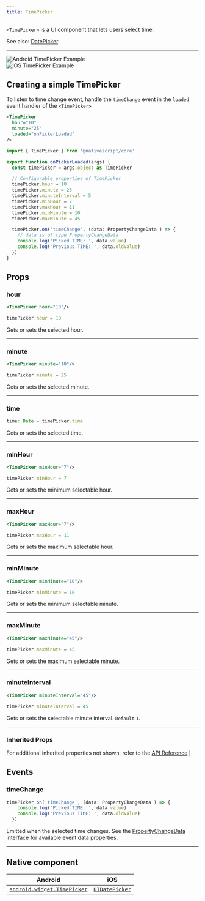 ```yaml
---
title: TimePicker
---
```

<!-- TODO: Add flavors -->
`<TimePicker>` is a UI component that lets users select time.

See also: [DatePicker](/ui/datepicker).

---

<div>
<div class="flex flex-wrap p-4 sm:p-8">
<div  class="w-full sm:w-1/2">
 <img  src="https://raw.githubusercontent.com/nativescript-vue/nativescript-vue-ui-tests/master/screenshots/android23/TimePicker.png" alt="Android TimePicker Example"/> 
</div>

<div  class="w-full sm:w-1/2 sm:pl-8">
<img alt="iOS TimePicker Example" src="https://raw.githubusercontent.com/nativescript-vue/nativescript-vue-ui-tests/master/screenshots/ios-simulator103iPhone6/TimePicker.png" />
</div>

</div>
</div>

## Creating a simple TimePicker

To listen to time change event, handle the `timeChange` event in the `loaded` event handler of the `<TimePicker>`
<!-- /// flavor plain -->

```xml
<TimePicker
  hour="10"
  minute="25"
  loaded="onPickerLoaded"
/>
```

```ts
import { TimePicker } from '@nativescript/core'

export function onPickerLoaded(args) {
  const timePicker = args.object as TimePicker

  // Configurable properties of TimePicker
  timePicker.hour = 10
  timePicker.minute = 25
  timePicker.minuteInterval = 5
  timePicker.minHour = 7
  timePicker.maxHour = 11
  timePicker.minMinute = 10
  timePicker.maxMinute = 45

  timePicker.on('timeChange', (data: PropertyChangeData ) => {
    // data is of type PropertyChangeData
    console.log('Picked TIME: ', data.value)
    console.log('Previous TIME: ', data.oldValue)
  })
}
```

<!-- ///

/// flavor angular

```html
<TimePicker
  hour="9"
  minute="25"
  maxHour="23"
  maxMinute="59"
  minuteInterval="5"
  (timeChange)="onTimeChanged($event)"
>
</TimePicker>
```

```ts
import { Component } from '@angular/core'
import { TimePicker } from '@nativescript/core'

@Component({
  moduleId: module.id,
  templateUrl: './usage.component.html'
})
export class UsageComponent {
  todayObj: Date = new Date()

  onTimeChanged(args) {
    const tp = args.object as TimePicker

    const time = args.value
    console.log(`Chosen time: ${time}`)
  }
}
```

///

/// flavor vue

```html
<TimePicker :hour="selectedHour" :minute="selectedMinute" />
```

`<TimePicker>` provides two-way data binding using `v-model`.

```html
<TimePicker v-model="selectedTime" />
```

///

/// flavor svelte

```tsx
<timePicker hour="{selectedHour}" minute="{selectedMinute}" />
```

`<timePicker>` provides two-way data binding using `bind`.

```html
<timePicker bind:time="{selectedTime}" />
```

///

/// flavor react

```tsx
<timePicker hour={selectedHour} minute={selectedMinute} />
```

/// -->

## Props
### hour
```xml
<TimePicker hour="10"/>
```
```ts
timePicker.hour = 10
```
Gets or sets the selected hour.

---
### minute
```xml
<TimePicker minute="10"/>
```
```ts
timePicker.minute = 25
```
Gets or sets the selected minute.

---
### time
```ts
time: Date = timePicker.time
```
Gets or sets the selected time.                              

---
### minHour
```xml
<TimePicker minHour="7"/>
```
```ts
timePicker.minHour = 7
```
Gets or sets the minimum selectable hour. 

---
### maxHour
```xml
<TimePicker maxHour="7"/>
```
```ts
timePicker.maxHour = 11
``` 
Gets or sets the maximum selectable hour. 

---
### minMinute
```xml
<TimePicker minMinute="10"/>
```
```ts
timePicker.minMinute = 10
```
Gets or sets the minimum selectable minute.                            

---
### maxMinute
```xml
<TimePicker maxMinute="45"/>
```
```ts
timePicker.maxMinute = 45
```
Gets or sets the maximum selectable minute.                            

---
### minuteInterval
```xml
<TimePicker minuteInterval="45"/>
```
```ts
timePicker.minuteInterval = 45
```

Gets or sets the selectable minute interval. `Default`:`1`.                                      

---

### Inherited Props
 For additional inherited properties not shown, refer to the [API Reference](https://docs.nativescript.org/api-reference/classes/timepicker) |

## Events

### timeChange
```ts
timePicker.on('timeChange', (data: PropertyChangeData ) => {
    console.log('Picked TIME: ', data.value)
    console.log('Previous TIME: ', data.oldValue)
  })
  ```
Emitted when the selected time changes. See the [PropertyChangeData](https://docs.nativescript.org/api-reference/interfaces/propertychangedata) interface for available event data properties.

---
## Native component

| Android                                                                                          | iOS                                                                            |
| ------------------------------------------------------------------------------------------------ | ------------------------------------------------------------------------------ |
| [`android.widget.TimePicker`](https://developer.android.com/reference/android/widget/TimePicker) | [`UIDatePicker`](https://developer.apple.com/documentation/uikit/uidatepicker) |
